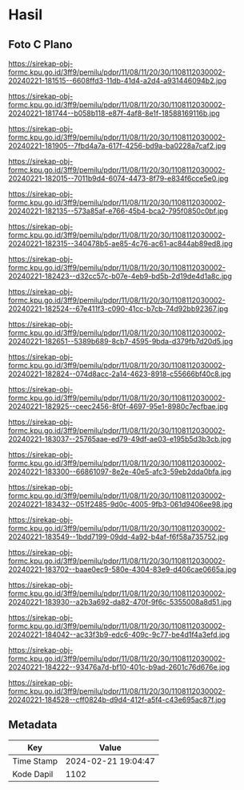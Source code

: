 # Hasil

## Foto C Plano

https://sirekap-obj-formc.kpu.go.id/3ff9/pemilu/pdpr/11/08/11/20/30/1108112030002-20240221-181515--6608ffd3-11db-41d4-a2d4-a931446094b2.jpg

https://sirekap-obj-formc.kpu.go.id/3ff9/pemilu/pdpr/11/08/11/20/30/1108112030002-20240221-181744--b058b118-e87f-4af8-8e1f-18588169116b.jpg

https://sirekap-obj-formc.kpu.go.id/3ff9/pemilu/pdpr/11/08/11/20/30/1108112030002-20240221-181905--7fbd4a7a-617f-4256-bd9a-ba0228a7caf2.jpg

https://sirekap-obj-formc.kpu.go.id/3ff9/pemilu/pdpr/11/08/11/20/30/1108112030002-20240221-182015--7011b9d4-6074-4473-8f79-e834f6cce5e0.jpg

https://sirekap-obj-formc.kpu.go.id/3ff9/pemilu/pdpr/11/08/11/20/30/1108112030002-20240221-182135--573a85af-e766-45b4-bca2-795f0850c0bf.jpg

https://sirekap-obj-formc.kpu.go.id/3ff9/pemilu/pdpr/11/08/11/20/30/1108112030002-20240221-182315--340478b5-ae85-4c76-ac61-ac844ab89ed8.jpg

https://sirekap-obj-formc.kpu.go.id/3ff9/pemilu/pdpr/11/08/11/20/30/1108112030002-20240221-182423--d32cc57c-b07e-4eb9-bd5b-2d19de4d1a8c.jpg

https://sirekap-obj-formc.kpu.go.id/3ff9/pemilu/pdpr/11/08/11/20/30/1108112030002-20240221-182524--67e411f3-c090-41cc-b7cb-74d92bb92367.jpg

https://sirekap-obj-formc.kpu.go.id/3ff9/pemilu/pdpr/11/08/11/20/30/1108112030002-20240221-182651--5389b689-8cb7-4595-9bda-d379fb7d20d5.jpg

https://sirekap-obj-formc.kpu.go.id/3ff9/pemilu/pdpr/11/08/11/20/30/1108112030002-20240221-182824--074d8acc-2a14-4623-8918-c55666bf40c8.jpg

https://sirekap-obj-formc.kpu.go.id/3ff9/pemilu/pdpr/11/08/11/20/30/1108112030002-20240221-182925--ceec2456-8f0f-4697-95e1-8980c7ecfbae.jpg

https://sirekap-obj-formc.kpu.go.id/3ff9/pemilu/pdpr/11/08/11/20/30/1108112030002-20240221-183037--25765aae-ed79-49df-ae03-e195b5d3b3cb.jpg

https://sirekap-obj-formc.kpu.go.id/3ff9/pemilu/pdpr/11/08/11/20/30/1108112030002-20240221-183300--66861097-8e2e-40e5-afc3-59eb2dda0bfa.jpg

https://sirekap-obj-formc.kpu.go.id/3ff9/pemilu/pdpr/11/08/11/20/30/1108112030002-20240221-183432--051f2485-9d0c-4005-9fb3-061d9406ee98.jpg

https://sirekap-obj-formc.kpu.go.id/3ff9/pemilu/pdpr/11/08/11/20/30/1108112030002-20240221-183549--1bdd7199-09dd-4a92-b4af-f6f58a735752.jpg

https://sirekap-obj-formc.kpu.go.id/3ff9/pemilu/pdpr/11/08/11/20/30/1108112030002-20240221-183702--baae0ec9-580e-4304-83e9-d406cae0665a.jpg

https://sirekap-obj-formc.kpu.go.id/3ff9/pemilu/pdpr/11/08/11/20/30/1108112030002-20240221-183930--a2b3a692-da82-470f-9f6c-5355008a8d51.jpg

https://sirekap-obj-formc.kpu.go.id/3ff9/pemilu/pdpr/11/08/11/20/30/1108112030002-20240221-184042--ac33f3b9-edc6-409c-9c77-be4d1f4a3efd.jpg

https://sirekap-obj-formc.kpu.go.id/3ff9/pemilu/pdpr/11/08/11/20/30/1108112030002-20240221-184222--93476a7d-bf10-401c-b9ad-2601c76d676e.jpg

https://sirekap-obj-formc.kpu.go.id/3ff9/pemilu/pdpr/11/08/11/20/30/1108112030002-20240221-184528--cff0824b-d9d4-412f-a5f4-c43e695ac87f.jpg


## Metadata

| Key        | Value               |
| ---------- | ------------------- |
| Time Stamp | 2024-02-21 19:04:47 |
| Kode Dapil | 1102                |



